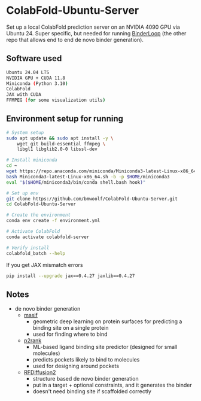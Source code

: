 # ColabFold-Ubuntu-Server

Set up a local ColabFold prediction server on an NVIDIA 4090 GPU via Ubuntu 24. Super specific, but needed for running [BinderLoop](https://github.com/bmwoolf/BinderLoop) (the other repo that allows end to end de novo binder generation).

## Software used 
```bash
Ubuntu 24.04 LTS
NVIDIA GPU + CUDA 11.8
Miniconda (Python 3.10)
ColabFold
JAX with CUDA
FFMPEG (for some visualization utils)
```

## Environment setup for running 
```bash
# System setup
sudo apt update && sudo apt install -y \
    wget git build-essential ffmpeg \
    libgl1 libglib2.0-0 libssl-dev

# Install miniconda
cd ~
wget https://repo.anaconda.com/miniconda/Miniconda3-latest-Linux-x86_64.sh
bash Miniconda3-latest-Linux-x86_64.sh -b -p $HOME/miniconda3
eval "$($HOME/miniconda3/bin/conda shell.bash hook)"

# Set up env
git clone https://github.com/bmwoolf/ColabFold-Ubuntu-Server.git
cd ColabFold-Ubuntu-Server

# Create the environment 
conda env create -f environment.yml

# Activate ColabFold 
conda activate colabfold-server 

# Verify install
colabfold_batch --help
```

If you get JAX mismatch errors 
```bash
pip install --upgrade jax==0.4.27 jaxlib==0.4.27
```

## Notes
- de novo binder generation
    - [masif](https://github.com/LPDI-EPFL/masif)  
        - geometric deep learning on protein surfaces for predicting a binding site on a single protein
        - used for finding where to bind 
    - [p2rank](https://github.com/rdk/p2rank)
        - ML-based ligand binding site predictor (designed for small molecules)
        - predicts pockets likely to bind to molecules 
        - used for designing around pockets
    - [RFDiffusion2](https://www.biorxiv.org/content/10.1101/2025.04.09.648075v2)
        - structure based de novo binder generation
        - put in a target + optional constraints, and it generates the binder 
        - doesn't need binding site if scaffolded correctly 